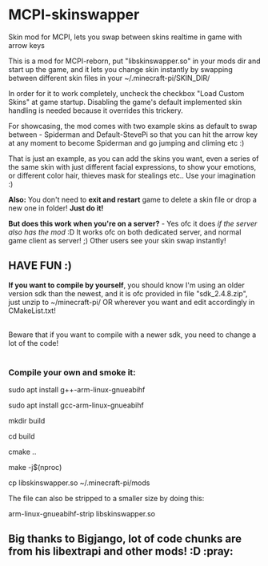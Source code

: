 # MCPI-skinswapper
Skin mod for MCPI, lets you swap between skins realtime in game with arrow keys


This is a mod for MCPI-reborn, put "libskinswapper.so" in your mods dir and start up the game, and it
lets you change skin instantly by swapping between different skin files in your ~/.minecraft-pi/SKIN_DIR/


In order for it to work completely, uncheck the checkbox "Load Custom Skins" at game startup.
Disabling the game's default implemented skin handling is needed because it overrides this trickery.


For showcasing, the mod comes with two example skins as default to swap between - Spiderman and Default-StevePi
so that you can hit the arrow key at any moment to become Spiderman and go jumping and climing etc :) 


That is just an example, as you can add the skins you want, even a series of the same skin with just
different facial expressions, to show your emotions, or different color hair, thieves mask for stealings etc..
Use your imagination :) 


<b>Also:</b> You don't need to <b>exit and restart</b> game to delete a skin file or drop a new one in folder! <b>Just do it!</b>


<b>But does this work when you're on a server?</b> - Yes ofc it does <i>if the server also has the mod</i> :D 
It works ofc on both dedicated server, and normal game client as server! ;) Other users see your skin swap instantly!

<h2>HAVE FUN :)</h2>

<b>If you want to compile by yourself</b>, you should know I'm using an older version 
sdk than the newest, and it is ofc provided in file "sdk_2.4.8.zip", just unzip to 
~/minecraft-pi/ OR wherever you want and edit accordingly in CMakeList.txt!<br><br>

Beware that if you want to compile with a newer sdk, you need to change a lot of the code!<br><br>

<h3>Compile your own and smoke it:</h3>

sudo apt install g++-arm-linux-gnueabihf

sudo apt install gcc-arm-linux-gnueabihf

mkdir build

cd build

cmake ..

make -j$(nproc)

cp libskinswapper.so ~/.minecraft-pi/mods


The file can also be stripped to a smaller size by doing this:

arm-linux-gnueabihf-strip libskinswapper.so

<h2>Big thanks to Bigjango, lot of code chunks are from his libextrapi and other mods! :D :pray: </h2>
